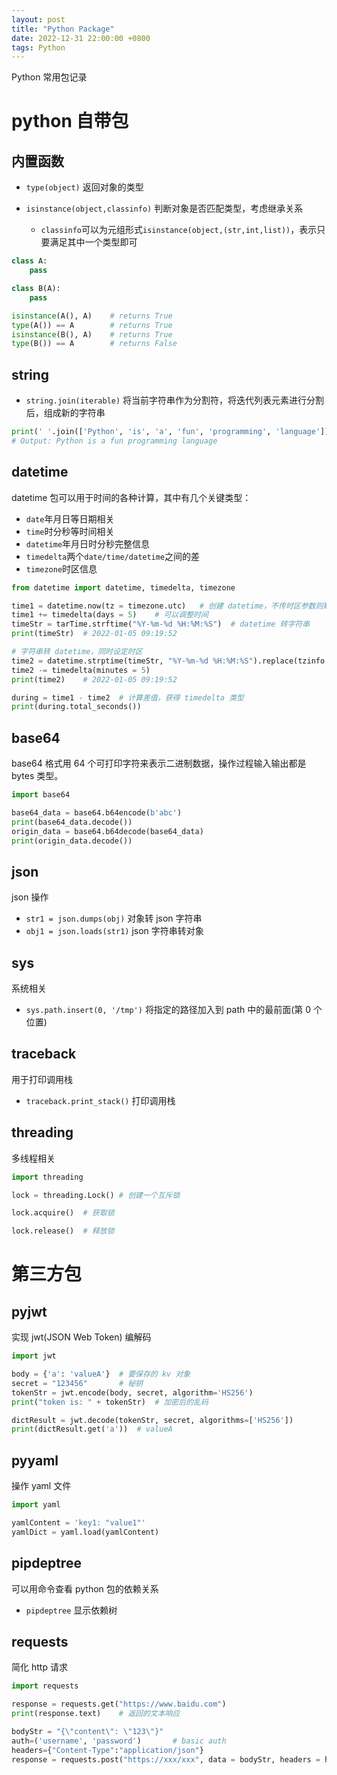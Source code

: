 ```yaml
---
layout: post
title: "Python Package"
date: 2022-12-31 22:00:00 +0800
tags: Python
---
```


Python 常用包记录

# python 自带包

## 内置函数

- `type(object)`
  返回对象的类型

- `isinstance(object,classinfo)`
  判断对象是否匹配类型，考虑继承关系
  - `classinfo`可以为元组形式`isinstance(object,(str,int,list))`，表示只要满足其中一个类型即可

```python
class A:
    pass

class B(A):
    pass

isinstance(A(), A)    # returns True
type(A()) == A        # returns True
isinstance(B(), A)    # returns True
type(B()) == A        # returns False
```

## string

- `string.join(iterable)`
  将当前字符串作为分割符，将迭代列表元素进行分割后，组成新的字符串

```python
print(' '.join(['Python', 'is', 'a', 'fun', 'programming', 'language']))
# Output: Python is a fun programming language
```

## datetime

datetime 包可以用于时间的各种计算，其中有几个关键类型：

- `date`年月日等日期相关
- `time`时分秒等时间相关
- `datetime`年月日时分秒完整信息
- `timedelta`两个`date/time/datetime`之间的差
- `timezone`时区信息

```python
from datetime import datetime, timedelta, timezone

time1 = datetime.now(tz = timezone.utc)   # 创建 datetime，不传时区参数则默认系统时区
time1 += timedelta(days = 5)    # 可以调整时间
timeStr = tarTime.strftime("%Y-%m-%d %H:%M:%S")  # datetime 转字符串
print(timeStr)  # 2022-01-05 09:19:52

# 字符串转 datetime，同时设定时区
time2 = datetime.strptime(timeStr, "%Y-%m-%d %H:%M:%S").replace(tzinfo = timezone.utc)
time2 -= timedelta(minutes = 5)
print(time2)    # 2022-01-05 09:19:52

during = time1 - time2  # 计算差值，获得 timedelta 类型
print(during.total_seconds())
```

## base64

base64 格式用 64 个可打印字符来表示二进制数据，操作过程输入输出都是 bytes 类型。

```python
import base64

base64_data = base64.b64encode(b'abc')
print(base64_data.decode())
origin_data = base64.b64decode(base64_data)
print(origin_data.decode())
```

## json

json 操作

- `str1 = json.dumps(obj)` 对象转 json 字符串
- `obj1 = json.loads(str1)` json 字符串转对象

## sys

系统相关

- `sys.path.insert(0, '/tmp')`
  将指定的路径加入到 path 中的最前面(第 0 个位置)

## traceback

用于打印调用栈

- `traceback.print_stack()`
  打印调用栈

## threading

多线程相关

```python
import threading

lock = threading.Lock() # 创建一个互斥锁

lock.acquire()  # 获取锁

lock.release()  # 释放锁
```

# 第三方包

## pyjwt

实现 jwt(JSON Web Token) 编解码

```python
import jwt

body = {'a': 'valueA'}  # 要保存的 kv 对象
secret = "123456"       # 秘钥
tokenStr = jwt.encode(body, secret, algorithm='HS256')
print("token is: " + tokenStr)  # 加密后的乱码

dictResult = jwt.decode(tokenStr, secret, algorithms=['HS256'])
print(dictResult.get('a'))  # valueA
```

## pyyaml

操作 yaml 文件

```python
import yaml

yamlContent = 'key1: "value1"'
yamlDict = yaml.load(yamlContent)
```

## pipdeptree

可以用命令查看 python 包的依赖关系

- `pipdeptree`
  显示依赖树

## requests

简化 http 请求

```python
import requests

response = requests.get("https://www.baidu.com")
print(response.text)	# 返回的文本响应

bodyStr = "{\"content\": \"123\"}"
auth=('username', 'password')		# basic auth
headers={"Content-Type":"application/json"}
response = requests.post("https://xxx/xxx", data = bodyStr, headers = headers, auth = auth)
```
